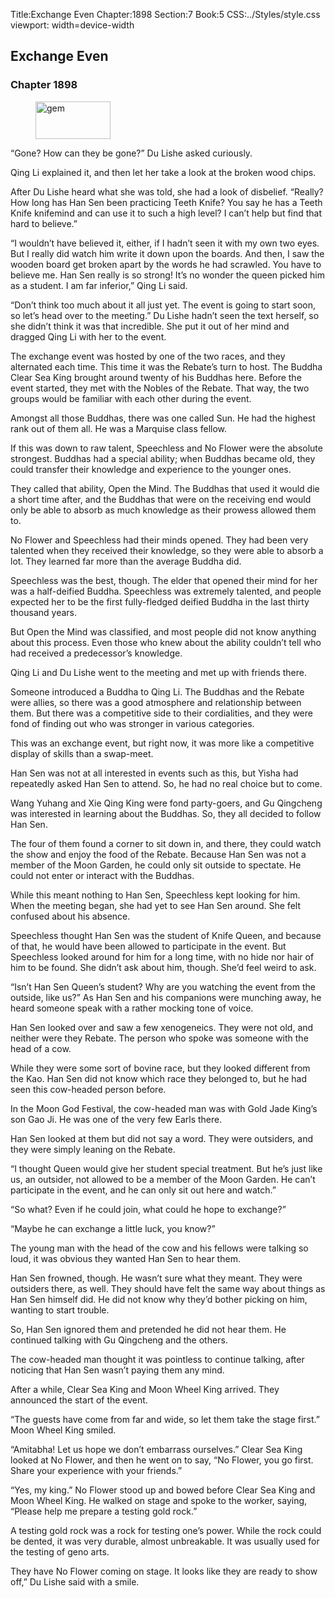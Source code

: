 Title:Exchange Even 
Chapter:1898 
Section:7 
Book:5 
CSS:../Styles/style.css 
viewport: width=device-width
  
## Exchange Even
### Chapter 1898
  
<figure>
	<img src="../Images/gem.gif" alt="gem" id="gem" width="120" height="60" />
</figure>
  

  
“Gone? How can they be gone?” Du Lishe asked curiously.

Qing Li explained it, and then let her take a look at the broken wood chips.

After Du Lishe heard what she was told, she had a look of disbelief. “Really? How long has Han Sen been practicing Teeth Knife? You say he has a Teeth Knife knifemind and can use it to such a high level? I can’t help but find that hard to believe.”

“I wouldn’t have believed it, either, if I hadn’t seen it with my own two eyes. But I really did watch him write it down upon the boards. And then, I saw the wooden board get broken apart by the words he had scrawled. You have to believe me. Han Sen really is so strong! It’s no wonder the queen picked him as a student. I am far inferior,” Qing Li said.

“Don’t think too much about it all just yet. The event is going to start soon, so let’s head over to the meeting.” Du Lishe hadn’t seen the text herself, so she didn’t think it was that incredible. She put it out of her mind and dragged Qing Li with her to the event.

The exchange event was hosted by one of the two races, and they alternated each time. This time it was the Rebate’s turn to host. The Buddha Clear Sea King brought around twenty of his Buddhas here. Before the event started, they met with the Nobles of the Rebate. That way, the two groups would be familiar with each other during the event.

Amongst all those Buddhas, there was one called Sun. He had the highest rank out of them all. He was a Marquise class fellow.

If this was down to raw talent, Speechless and No Flower were the absolute strongest. Buddhas had a special ability; when Buddhas became old, they could transfer their knowledge and experience to the younger ones.

They called that ability, Open the Mind. The Buddhas that used it would die a short time after, and the Buddhas that were on the receiving end would only be able to absorb as much knowledge as their prowess allowed them to.

No Flower and Speechless had their minds opened. They had been very talented when they received their knowledge, so they were able to absorb a lot. They learned far more than the average Buddha did.

Speechless was the best, though. The elder that opened their mind for her was a half-deified Buddha. Speechless was extremely talented, and people expected her to be the first fully-fledged deified Buddha in the last thirty thousand years.

But Open the Mind was classified, and most people did not know anything about this process. Even those who knew about the ability couldn’t tell who had received a predecessor’s knowledge.

Qing Li and Du Lishe went to the meeting and met up with friends there.

Someone introduced a Buddha to Qing Li. The Buddhas and the Rebate were allies, so there was a good atmosphere and relationship between them. But there was a competitive side to their cordialities, and they were fond of finding out who was stronger in various categories.

This was an exchange event, but right now, it was more like a competitive display of skills than a swap-meet.

Han Sen was not at all interested in events such as this, but Yisha had repeatedly asked Han Sen to attend. So, he had no real choice but to come.

Wang Yuhang and Xie Qing King were fond party-goers, and Gu Qingcheng was interested in learning about the Buddhas. So, they all decided to follow Han Sen.

The four of them found a corner to sit down in, and there, they could watch the show and enjoy the food of the Rebate. Because Han Sen was not a member of the Moon Garden, he could only sit outside to spectate. He could not enter or interact with the Buddhas.

While this meant nothing to Han Sen, Speechless kept looking for him. When the meeting began, she had yet to see Han Sen around. She felt confused about his absence.

Speechless thought Han Sen was the student of Knife Queen, and because of that, he would have been allowed to participate in the event. But Speechless looked around for him for a long time, with no hide nor hair of him to be found. She didn’t ask about him, though. She’d feel weird to ask.

“Isn’t Han Sen Queen’s student? Why are you watching the event from the outside, like us?” As Han Sen and his companions were munching away, he heard someone speak with a rather mocking tone of voice.

Han Sen looked over and saw a few xenogeneics. They were not old, and neither were they Rebate. The person who spoke was someone with the head of a cow.

While they were some sort of bovine race, but they looked different from the Kao. Han Sen did not know which race they belonged to, but he had seen this cow-headed person before.

In the Moon God Festival, the cow-headed man was with Gold Jade King’s son Gao Ji. He was one of the very few Earls there.

Han Sen looked at them but did not say a word. They were outsiders, and they were simply leaning on the Rebate.

“I thought Queen would give her student special treatment. But he’s just like us, an outsider, not allowed to be a member of the Moon Garden. He can’t participate in the event, and he can only sit out here and watch.”

“So what? Even if he could join, what could he hope to exchange?”

“Maybe he can exchange a little luck, you know?”

The young man with the head of the cow and his fellows were talking so loud, it was obvious they wanted Han Sen to hear them.

Han Sen frowned, though. He wasn’t sure what they meant. They were outsiders there, as well. They should have felt the same way about things as Han Sen himself did. He did not know why they’d bother picking on him, wanting to start trouble.

So, Han Sen ignored them and pretended he did not hear them. He continued talking with Gu Qingcheng and the others.

The cow-headed man thought it was pointless to continue talking, after noticing that Han Sen wasn’t paying them any mind.

After a while, Clear Sea King and Moon Wheel King arrived. They announced the start of the event.

“The guests have come from far and wide, so let them take the stage first.” Moon Wheel King smiled.

“Amitabha! Let us hope we don’t embarrass ourselves.” Clear Sea King looked at No Flower, and then he went on to say, “No Flower, you go first. Share your experience with your friends.”

“Yes, my king.” No Flower stood up and bowed before Clear Sea King and Moon Wheel King. He walked on stage and spoke to the worker, saying, “Please help me prepare a testing gold rock.”

A testing gold rock was a rock for testing one’s power. While the rock could be dented, it was very durable, almost unbreakable. It was usually used for the testing of geno arts.

They have No Flower coming on stage. It looks like they are ready to show off,” Du Lishe said with a smile.